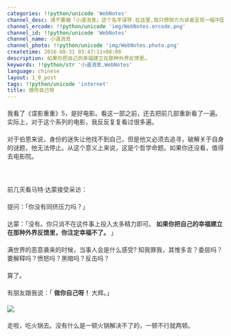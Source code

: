 ```yaml
---
categories: !!python/unicode 'WebNotes'
channel_desc: 请不要被「小道消息」这个名字误导.在这里,我只想努力为读者呈现一幅中国互联网的清明上河图.
channel_ercode: !!python/unicode 'img/WebNotes.ercode.png'
channel_id: !!python/unicode 'WebNotes'
channel_name: 小道消息
channel_photo: !!python/unicode 'img/WebNotes.photo.png'
createtime: 2016-08-31 03:47:11+00:00
description: 如果你把自己的幸福建立在那种外界反馈里…
keywords: !!python/str '小道消息,WebNotes'
language: chinese
layout: 1_0_post
tags: !!python/unicode 'internet'
title: 做你自己呀
---
```

<div class="rich_media_content" id="js_content">
<p style="margin-top: 20px; margin-bottom: 20px; color: rgb(51, 51, 51); font-family: -apple-system, 'Helvetica Neue', Arial, 'PingFang SC', 'Hiragino Sans GB', 'Microsoft YaHei', 'WenQuanYi Micro Hei', sans-serif; font-variant-ligatures: normal; orphans: 2; white-space: normal; widows: 2;">
<span style="color: rgb(51, 51, 51); font-family: -apple-system, 'Helvetica Neue', Arial, 'PingFang SC', 'Hiragino Sans GB', 'Microsoft YaHei', 'WenQuanYi Micro Hei', sans-serif; orphans: 2;  widows: 2;">
          我看了《谍影重重》5，是好电影。看这一部之前，还去把前几部重新看了一遍。实际上，对于这个系列的电影，我反反复复看过很多遍。
         </span>
</p>
<p style="margin-top: 20px; margin-bottom: 20px; color: rgb(51, 51, 51); font-family: -apple-system, 'Helvetica Neue', Arial, 'PingFang SC', 'Hiragino Sans GB', 'Microsoft YaHei', 'WenQuanYi Micro Hei', sans-serif; font-variant-ligatures: normal; orphans: 2; white-space: normal; widows: 2;">
<span style="color: rgb(51, 51, 51); font-family: -apple-system, 'Helvetica Neue', Arial, 'PingFang SC', 'Hiragino Sans GB', 'Microsoft YaHei', 'WenQuanYi Micro Hei', sans-serif; orphans: 2;  widows: 2;">
          对于伯恩来说，身份的迷失让他找不到自己，但是他又必须去追寻，破解关于自身的谜题，他无法停止。从这个意义上来说，这是个哲学命题。如果你还没看，值得去电影院。
         </span>
</p>
<p style="margin-top: 20px; margin-bottom: 20px; color: rgb(51, 51, 51); font-family: -apple-system, 'Helvetica Neue', Arial, 'PingFang SC', 'Hiragino Sans GB', 'Microsoft YaHei', 'WenQuanYi Micro Hei', sans-serif; font-variant-ligatures: normal; orphans: 2; white-space: normal; widows: 2;">
<span style="color: rgb(51, 51, 51); font-family: -apple-system, 'Helvetica Neue', Arial, 'PingFang SC', 'Hiragino Sans GB', 'Microsoft YaHei', 'WenQuanYi Micro Hei', sans-serif; orphans: 2;  widows: 2;">
<br/>
</span>
</p>
<p style="margin-top: 20px; margin-bottom: 20px; color: rgb(51, 51, 51); font-family: -apple-system, 'Helvetica Neue', Arial, 'PingFang SC', 'Hiragino Sans GB', 'Microsoft YaHei', 'WenQuanYi Micro Hei', sans-serif; font-variant-ligatures: normal; orphans: 2; white-space: normal; widows: 2;">
         前几天看马特·达蒙接受采访：
        </p>
<p style="margin-top: 20px; margin-bottom: 20px; color: rgb(51, 51, 51); font-family: -apple-system, 'Helvetica Neue', Arial, 'PingFang SC', 'Hiragino Sans GB', 'Microsoft YaHei', 'WenQuanYi Micro Hei', sans-serif; font-variant-ligatures: normal; orphans: 2; white-space: normal; widows: 2;">
         提问：「你没有同侪压力吗？」
        </p>
<p style="margin-top: 20px; margin-bottom: 20px; color: rgb(51, 51, 51); font-family: -apple-system, 'Helvetica Neue', Arial, 'PingFang SC', 'Hiragino Sans GB', 'Microsoft YaHei', 'WenQuanYi Micro Hei', sans-serif; font-variant-ligatures: normal; orphans: 2; white-space: normal; widows: 2;">
         达蒙：「没有。你只消不在这件事上投入太多精力即可。
         <strong>
          如果你把自己的幸福建立在那种外界反馈里，你注定幸福不了。
         </strong>
         」
        </p>
<p style="margin-top: 20px; margin-bottom: 20px; color: rgb(51, 51, 51); font-family: -apple-system, 'Helvetica Neue', Arial, 'PingFang SC', 'Hiragino Sans GB', 'Microsoft YaHei', 'WenQuanYi Micro Hei', sans-serif; font-variant-ligatures: normal; orphans: 2; white-space: normal; widows: 2;">
         满世界的恶意袭来的时候，当事人会是什么感受? 知我罪我，其惟多言？委屈吗？要解释吗？愤怒吗？黑暗吗？反击吗？
        </p>
<p style="margin-top: 20px; margin-bottom: 20px; color: rgb(51, 51, 51); font-family: -apple-system, 'Helvetica Neue', Arial, 'PingFang SC', 'Hiragino Sans GB', 'Microsoft YaHei', 'WenQuanYi Micro Hei', sans-serif; font-variant-ligatures: normal; orphans: 2; white-space: normal; widows: 2;">
         算了。
        </p>
<p style="margin-top: 20px; margin-bottom: 20px; color: rgb(51, 51, 51); font-family: -apple-system, 'Helvetica Neue', Arial, 'PingFang SC', 'Hiragino Sans GB', 'Microsoft YaHei', 'WenQuanYi Micro Hei', sans-serif; font-variant-ligatures: normal; orphans: 2; white-space: normal; widows: 2;">
         有朋友跟我说：「
         <strong>
          做你自己呀！
         </strong>
         大辉。」
        </p>
<p style="margin-top: 20px; margin-bottom: 20px; color: rgb(51, 51, 51); font-family: -apple-system, 'Helvetica Neue', Arial, 'PingFang SC', 'Hiragino Sans GB', 'Microsoft YaHei', 'WenQuanYi Micro Hei', sans-serif; font-variant-ligatures: normal; orphans: 2; white-space: normal; widows: 2;">
<img data-ratio="1.1666666666666667" data-s="300,640" data-src="" data-type="png" data-w="600" src="{{ '/img/ow5rEn8QGlFOmOFib6ILMqAhVDgwnPE1m4UUYMe2mcVI0k0y82Yvk1M7EhtZDdtImiaNib80ib8Fpt2hbj8Zmu5I7A.png' | prepend: site.img | replace: '//','/' }}"/>
<br/>
</p>
<p style="margin-top: 20px; margin-bottom: 20px; color: rgb(51, 51, 51); font-family: -apple-system, 'Helvetica Neue', Arial, 'PingFang SC', 'Hiragino Sans GB', 'Microsoft YaHei', 'WenQuanYi Micro Hei', sans-serif; font-variant-ligatures: normal; orphans: 2; white-space: normal; widows: 2;">
         走啦，吃火锅去。没有什么是一顿火锅解决不了的，一顿不行就两顿。
        </p>
</div>